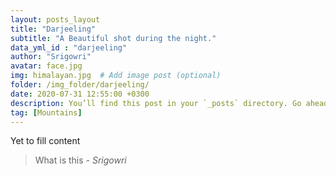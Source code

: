 ```yaml
---
layout: posts_layout
title: "Darjeeling"
subtitle: "A Beautiful shot during the night."
data_yml_id : "darjeeling"
author: "Srigowri"
avatar: face.jpg
img: himalayan.jpg  # Add image post (optional)
folder: /img_folder/darjeeling/
date: 2020-07-31 12:55:00 +0300
description: You’ll find this post in your `_posts` directory. Go ahead and edit it and re-build the site to see your changes. # Add post description (optional)
tag: [Mountains]
---
```

Yet to fill content


> What is this <cite>- Srigowri</cite>

